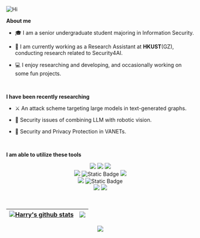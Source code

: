 ![Hi](https://user-images.githubusercontent.com/72896380/228305630-4457fd5d-ec30-4a20-b312-15568562e851.png)

**About me**

- 🎓 I am a senior undergraduate student majoring in Information Security.

- 🏫 I am currently working as a Research Assistant at **HKUST**(GZ), conducting research related to Security4AI.

- 💻 I enjoy researching and developing, and occasionally working on some fun projects.
<br>

**I have been recently researching**
- ⚔️ An attack scheme targeting large models in text-generated graphs.
  
- 🤖 Security issues of combining LLM with robotic vision.

- 🚗 Security and Privacy Protection in VANETs.
<br>

<!-- 
  <br><br>
       ⚔️ 1. An attack scheme targeting LM in text-generated graphs.
  <br>
       🤖 2. Security issues of combining LLM with robotic vision.
  <br>
       🚗 3. Security and Privacy Protection in VANETs.
-->


**I am able to utilize these tools**
<br>
<div align="center">
<p>
    <img src="https://img.shields.io/badge/Python-FFD43B?style=for-the-badge&logo=python&logoColor=blue" />
    <img src="https://img.shields.io/badge/PyTorch-EE4C2C?style=for-the-badge&logo=pytorch&logoColor=white" />
    <img src="https://img.shields.io/badge/TensorFlow-FF6F00?style=for-the-badge&logo=tensorflow&logoColor=white" />
    <br>
    <img src="https://img.shields.io/badge/JAVA-F80000?style=for-the-badge&logo=oracle&logoColor=black" /> 
    <img alt="Static Badge" src="https://img.shields.io/badge/JavaFX-GUI-black?style=for-the-badge&logoColor=white&labelColor=%2365E6D7">
    <img src="https://img.shields.io/badge/Android-3DDC84?style=for-the-badge&logo=android&logoColor=white" />
    <br>
    <img src="https://img.shields.io/badge/C%2B%2B-00599C?style=for-the-badge&logo=c%2B%2B&logoColor=white" />
    <img alt="Static Badge" src="https://img.shields.io/badge/Qt-GUI-black?style=for-the-badge&logo=qt&logoColor=%2341CD52&labelColor=%23969696" />   
    <br>
    <img src="https://img.shields.io/badge/C-00599C?style=for-the-badge&logo=c&logoColor=white" /> 
    <img src="https://img.shields.io/badge/Arduino-00979D?style=for-the-badge&logo=arduino&logoColor=white" />

<p>
</div>
<br>
   
| <a href="https://github.com/anuraghazra/github-readme-stats"><img align="center" src="https://github-readme-stats.vercel.app/api?username=Harry-Deng&show_icons=true&include_all_commits=true&theme=buefy&hide_border=true" alt="Harry's github stats" /></a> | <a href="https://github.com/anuraghazra/github-readme-stats"><img align="center" src="https://github-readme-stats.vercel.app/api/top-langs/?username=Harry-Deng&layout=compact&theme=buefy&hide_border=true" /></a> | 
| ------------- | ------------- |


<!-- Typing SVG by DenverCoder1 - https://github.com/DenverCoder1/readme-typing-svg -->
<p align="center">
  <a href="https://github.com/DenverCoder1/readme-typing-svg"><img src="https://readme-typing-svg.demolab.com/?lines=Carpe%20Diem.&font=Fira%20Code&center=true&color=C197F9&vCenter=true&size=30&pause=1000&width=575&duration=2500"></a>
</p>
